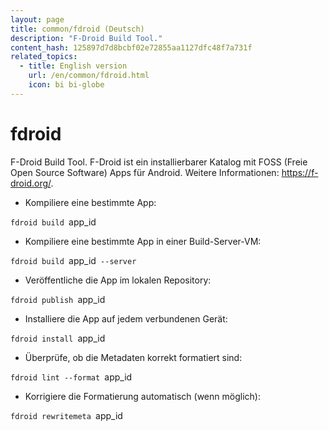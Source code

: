 ```yaml
---
layout: page
title: common/fdroid (Deutsch)
description: "F-Droid Build Tool."
content_hash: 125897d7d8bcbf02e72855aa1127dfc48f7a731f
related_topics:
  - title: English version
    url: /en/common/fdroid.html
    icon: bi bi-globe
---
```

# fdroid

F-Droid Build Tool.
F-Droid ist ein installierbarer Katalog mit FOSS (Freie Open Source Software) Apps für Android.
Weitere Informationen: <https://f-droid.org/>.

- Kompiliere eine bestimmte App:

`fdroid build `<span class="tldr-var badge badge-pill bg-dark-lm bg-white-dm text-white-lm text-dark-dm font-weight-bold">app_id</span>

- Kompiliere eine bestimmte App in einer Build-Server-VM:

`fdroid build `<span class="tldr-var badge badge-pill bg-dark-lm bg-white-dm text-white-lm text-dark-dm font-weight-bold">app_id</span>` --server`

- Veröffentliche die App im lokalen Repository:

`fdroid publish `<span class="tldr-var badge badge-pill bg-dark-lm bg-white-dm text-white-lm text-dark-dm font-weight-bold">app_id</span>

- Installiere die App auf jedem verbundenen Gerät:

`fdroid install `<span class="tldr-var badge badge-pill bg-dark-lm bg-white-dm text-white-lm text-dark-dm font-weight-bold">app_id</span>

- Überprüfe, ob die Metadaten korrekt formatiert sind:

`fdroid lint --format `<span class="tldr-var badge badge-pill bg-dark-lm bg-white-dm text-white-lm text-dark-dm font-weight-bold">app_id</span>

- Korrigiere die Formatierung automatisch (wenn möglich):

`fdroid rewritemeta `<span class="tldr-var badge badge-pill bg-dark-lm bg-white-dm text-white-lm text-dark-dm font-weight-bold">app_id</span>
